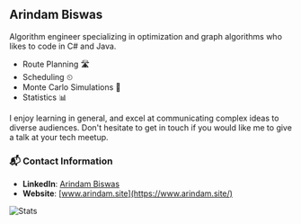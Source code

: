 ## Arindam Biswas

Algorithm engineer specializing in optimization and graph algorithms who likes to code in C# and Java.

- Route Planning 🛣
- Scheduling ⏲
- Monte Carlo Simulations 🧪
- Statistics 📊

I enjoy learning in general, and excel at communicating complex ideas to diverse audiences. Don't hesitate to get in touch if you would like me to give a talk at your tech meetup.

### 📬 Contact Information

- **LinkedIn**: [Arindam Biswas](https://www.linkedin.com/in/arindam-biswas-phd/)
- **Website**: [www.arindam.site](https://www.arindam.site/)

![Stats](https://github-readme-stats.vercel.app/api?username=armnrd&show_icons=true)
